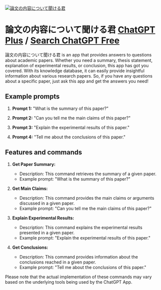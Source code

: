 
[![論文の内容について聞ける君](https://files.oaiusercontent.com/file-skV8AXuUsN7nShgNDgTR3Wz8?se=2123-10-17T01%3A54%3A58Z&sp=r&sv=2021-08-06&sr=b&rscc=max-age%3D31536000%2C%20immutable&rscd=attachment%3B%20filename%3D54a2ba06-8456-447f-ae2c-a1c7971c5b76.png&sig=YdhmynXnn6eTd%2BEhjf5Oe/S9HnffIh1j%2BVLSXwcisJI%3D)](https://chat.openai.com/g/g-NVpDagrb2-lun-wen-nonei-rong-nituitewen-kerujun)

# 論文の内容について聞ける君 [ChatGPT Plus](https://chat.openai.com/g/g-NVpDagrb2-lun-wen-nonei-rong-nituitewen-kerujun) / [Search ChatGPT Free](https://gptcall.net/index.html#/?search=%E8%AB%96%E6%96%87%E3%81%AE%E5%86%85%E5%AE%B9%E3%81%AB%E3%81%A4%E3%81%84%E3%81%A6%E8%81%9E%E3%81%91%E3%82%8B%E5%90%9B)

論文の内容について聞ける君 is an app that provides answers to questions about academic papers. Whether you need a summary, thesis statement, explanation of experimental results, or conclusion, this app has got you covered. With its knowledge database, it can easily provide insightful information about various research papers. So, if you have any questions about a specific paper, just ask this app and get the answers you need!

## Example prompts

1. **Prompt 1:** "What is the summary of this paper?"

2. **Prompt 2:** "Can you tell me the main claims of this paper?"

3. **Prompt 3:** "Explain the experimental results of this paper."

4. **Prompt 4:** "Tell me about the conclusions of this paper."

## Features and commands

1. **Get Paper Summary:**
   - Description: This command retrieves the summary of a given paper.
   - Example prompt: "What is the summary of this paper?"

2. **Get Main Claims:**
   - Description: This command provides the main claims or arguments discussed in a given paper.
   - Example prompt: "Can you tell me the main claims of this paper?"

3. **Explain Experimental Results:**
   - Description: This command explains the experimental results presented in a given paper.
   - Example prompt: "Explain the experimental results of this paper."

4. **Get Conclusions:**
   - Description: This command provides information about the conclusions reached in a given paper.
   - Example prompt: "Tell me about the conclusions of this paper."

Please note that the actual implementation of these commands may vary based on the underlying tools being used by the ChatGPT App.


